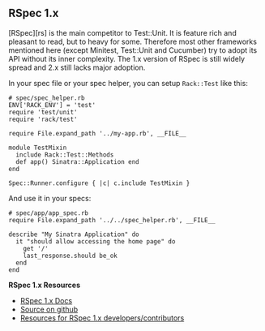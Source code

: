 RSpec 1.x
---------

[RSpec][rs] is the main competitor to Test::Unit. It is feature rich and
pleasant to read, but to heavy for some. Therefore most other frameworks
mentioned here (except Minitest, Test::Unit and Cucumber) try to adopt its API
without its inner complexity. The 1.x version of RSpec is still widely spread
and 2.x still lacks major adoption.

In your spec file or your spec helper, you can setup `Rack::Test` like this:

    # spec/spec_helper.rb
    ENV['RACK_ENV'] = 'test'
    require 'test/unit'
    require 'rack/test'
    
    require File.expand_path '../my-app.rb', __FILE__

    module TestMixin
      include Rack::Test::Methods
      def app() Sinatra::Application end
    end
    
    Spec::Runner.configure { |c| c.include TestMixin }

And use it in your specs:

    # spec/app/app_spec.rb
    require File.expand_path '../../spec_helper.rb', __FILE__
    
    describe "My Sinatra Application" do
      it "should allow accessing the home page" do
        get '/'
        last_response.should be_ok
      end
    end

**RSpec 1.x Resources**

*   [RSpec 1.x Docs](http://rspec.info/)
*   [Source on github](https://github.com/dchelimsky/rspec)
*   [Resources for RSpec 1.x developers/contributors](https://github.com/dchelimsky/rspec-dev)


